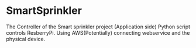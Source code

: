 # SmartSprinkler
The Controller of the Smart sprinkler project (Application side)
Python script controls ResberryPi.
Using AWS(Potentially) connecting webservice and the physical device.
